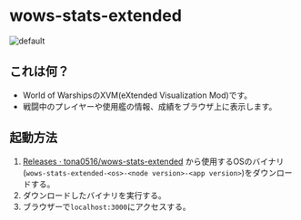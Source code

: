 # wows-stats-extended

![default](https://user-images.githubusercontent.com/6896790/130349055-b5333702-9ef9-4ffc-8905-7adf97bf5dd3.png)

## これは何？
- World of WarshipsのXVM(eXtended Visualization Mod)です。
- 戦闘中のプレイヤーや使用艦の情報、成績をブラウザ上に表示します。

## 起動方法
1. [Releases · tona0516/wows-stats-extended](https://github.com/tona0516/wows-stats-extended/releases) から使用するOSのバイナリ(`wows-stats-extended-<os>-<node version>-<app version>`)をダウンロードする。
1. ダウンロードしたバイナリを実行する。
1. ブラウザーで`localhost:3000`にアクセスする。
